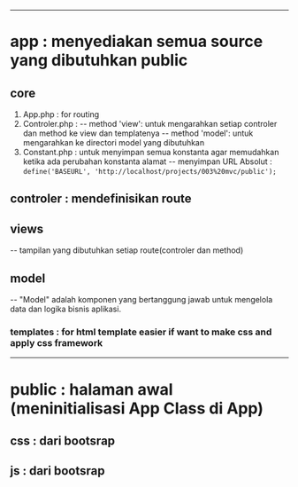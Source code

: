 ------------------------------------
# app : menyediakan semua source yang dibutuhkan public
## core
1. App.php : for routing
2. Controler.php : 
-- method 'view': untuk mengarahkan setiap controler dan method ke view dan templatenya
-- method 'model': untuk mengarahkan ke directori model yang dibutuhkan
3. Constant.php : untuk menyimpan semua konstanta agar memudahkan ketika ada perubahan konstanta alamat
-- menyimpan URL Absolut : `define('BASEURL', 'http://localhost/projects/003%20mvc/public');`
## controler : mendefinisikan route
## views 
-- tampilan yang dibutuhkan setiap route(controler dan method)
## model
--  "Model" adalah komponen yang bertanggung jawab untuk mengelola data dan logika bisnis aplikasi. 
### templates : for html template easier if want to make css and apply css framework

-------------------------------------
# public : halaman awal (meninitialisasi App Class di App)
## css : dari bootsrap
## js : dari bootsrap